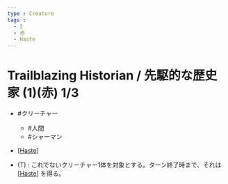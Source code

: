 ```yaml
---
type : Creature
tags : 
  - 2
  - 赤
  - Haste
---
```

# Trailblazing Historian / 先駆的な歴史家 (1)(赤) 1/3

* #クリーチャー
  * #人間
  * #シャーマン
  
* [[Haste]]
* (T) : これでないクリーチャー1体を対象とする。ターン終了時まで、それは [[Haste]] を得る。

[//begin]: # "Autogenerated link references for markdown compatibility"
[Haste]: ../../KeywordAbilities/Haste.md "Haste / 速攻"
[//end]: # "Autogenerated link references"
